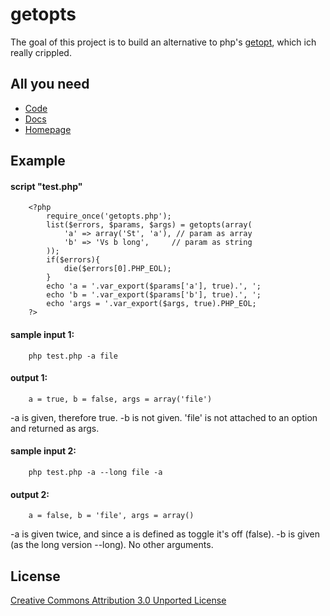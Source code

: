 getopts
=======

The goal of this project is to build an alternative
to php's [getopt][], which ich really crippled.

[getopt]: http://www.php.net/manual/en/function.getopt.php

All you need
------------

* [Code](https://github.com/alexkazik/getopts)
* [Docs](https://github.com/alexkazik/getopts/wiki/Documentation)
* [Homepage](http://alex.kazik.de/195/getopts/)

Example
-------

#### script "test.php"

		<?php
			require_once('getopts.php');
			list($errors, $params, $args) = getopts(array(
				'a' => array('St', 'a'), // param as array
				'b' => 'Vs b long',     // param as string
			));
			if($errors){
				die($errors[0].PHP_EOL);
			}
			echo 'a = '.var_export($params['a'], true).', ';
			echo 'b = '.var_export($params['b'], true).', ';
			echo 'args = '.var_export($args, true).PHP_EOL;
		?>
	
#### sample input 1:

		php test.php -a file

#### output 1:

		a = true, b = false, args = array('file')
	
-a is given, therefore true. -b is not given.
'file' is not attached to an option and returned as args.
			
#### sample input 2:

		php test.php -a --long file -a

#### output 2:

		a = false, b = 'file', args = array()

-a is given twice, and since a is defined as toggle it's off (false).
-b is given (as the long version --long). No other arguments.


License
-------

[Creative Commons Attribution 3.0 Unported License](http://creativecommons.org/licenses/by/3.0/)
